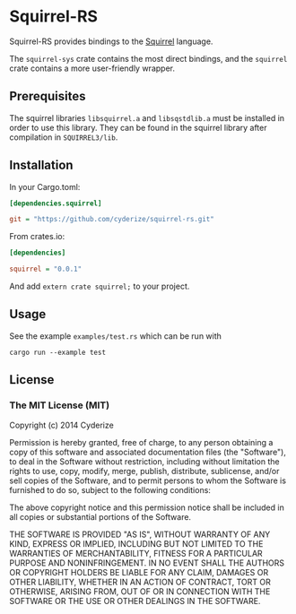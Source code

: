 Squirrel-RS
==============

Squirrel-RS provides bindings to the [Squirrel](http://squirrel-lang.org) language.

The `squirrel-sys` crate contains the most direct bindings, and the `squirrel` crate contains a more user-friendly wrapper.

## Prerequisites

The squirrel libraries `libsquirrel.a` and `libsqstdlib.a` must be installed in order to use this library. They can be found in the squirrel library after compilation in `SQUIRREL3/lib`.

## Installation

In your Cargo.toml:

```INI
[dependencies.squirrel]

git = "https://github.com/cyderize/squirrel-rs.git"
```

From crates.io:

```INI
[dependencies]

squirrel = "0.0.1"
```

And add `extern crate squirrel;` to your project.

## Usage

See the example `examples/test.rs` which can be run with

```
cargo run --example test
```

## License

### The MIT License (MIT)

Copyright (c) 2014 Cyderize

Permission is hereby granted, free of charge, to any person obtaining a copy of this software and associated documentation files (the "Software"), to deal in the Software without restriction, including without limitation the rights to use, copy, modify, merge, publish, distribute, sublicense, and/or sell copies of the Software, and to permit persons to whom the Software is furnished to do so, subject to the following conditions:

The above copyright notice and this permission notice shall be included in all copies or substantial portions of the Software.

THE SOFTWARE IS PROVIDED "AS IS", WITHOUT WARRANTY OF ANY KIND, EXPRESS OR IMPLIED, INCLUDING BUT NOT LIMITED TO THE WARRANTIES OF MERCHANTABILITY, FITNESS FOR A PARTICULAR PURPOSE AND NONINFRINGEMENT. IN NO EVENT SHALL THE AUTHORS OR COPYRIGHT HOLDERS BE LIABLE FOR ANY CLAIM, DAMAGES OR OTHER LIABILITY, WHETHER IN AN ACTION OF CONTRACT, TORT OR OTHERWISE, ARISING FROM, OUT OF OR IN CONNECTION WITH THE SOFTWARE OR THE USE OR OTHER DEALINGS IN THE SOFTWARE.
